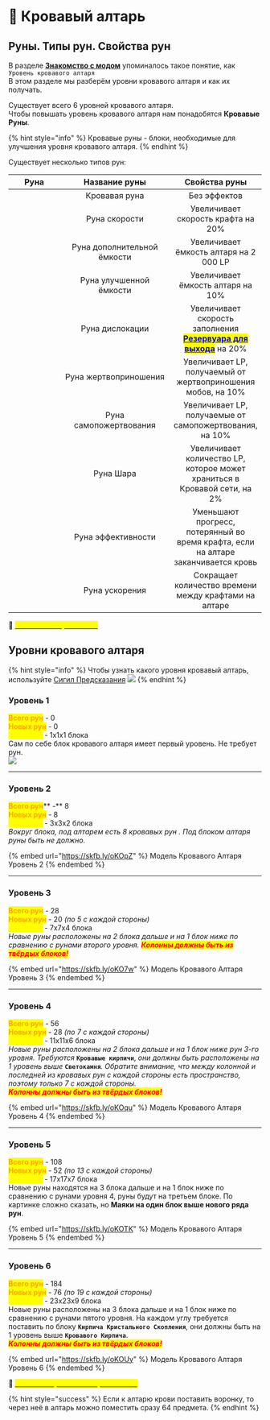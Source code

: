 # 🔹 Кровавый алтарь

## Руны. Типы рун. Свойства рун

В разделе [**Знакомство с модом**](broken-reference) упоминалось такое понятие, как \
`Уровень кровавого алтаря`\
В этом разделе мы разберём уровни кровавого алтаря и как их получать.

Существует всего 6 уровней кровавого алтаря. \
Чтобы повышать уровень кровавого алтаря нам понадобятся **Кровавые Руны**.&#x20;

{% hint style="info" %}
Кровавые руны - блоки, необходимые для улучшения уровня кровавого алтаря.
{% endhint %}

Существует несколько типов рун:

<table><thead><tr><th width="98">Руна</th><th width="212" align="center">Название руны</th><th align="center">Свойства руны</th></tr></thead><tbody><tr><td><img src="https://lh7-us.googleusercontent.com/VnjsybElflDm-WCt5Qw0qbQ8VqJ4ZqjA6ZMa3CTNFnod9D5dyiMEoIUSOtIXGh4E-SFYqfZkCN6Dk4F_GMdqKiG5v0bCWQvPcZUMClc3jVVV-57NyzujN4t9hYhZRSC_2l6U6zY16Gi0IhVGFh74Ac4" alt=""></td><td align="center">Кровавая руна</td><td align="center">Без эффектов</td></tr><tr><td><img src="https://lh7-us.googleusercontent.com/WI0Q8MgRjORZj2Pcf_G8Jhy_oHdOeO3RUBuOs7yfpqefAwZN94BXrL8T5Z7SJO6Nzl5YSIgO76uGAPs8wxKLkCxXwqnMk21htRzo_t2DIpg7OWw0-ADDHhhIVYg-gU_hSO44KTnsf6mZ6-uXuQpMZb0" alt=""></td><td align="center">Руна скорости</td><td align="center">Увеличивает скорость крафта на 20%</td></tr><tr><td><img src="https://lh7-us.googleusercontent.com/fRGyh5hXCLB9OyBgk5MAt_PyU6QOXLA1Cq1j025uEXyiqQwniWaWUEXbo0Ko0XclUliTbdgaft34KxoVIIFrBYjk-JuKNJh-N5FQeU87laC5JEF_UAqWuQZ0ANSdgVlv7L34UtRwgeL5lKQi0e2hdiM" alt=""></td><td align="center">Руна дополнительной ёмкости</td><td align="center">Увеличивает ёмкость алтаря на 2 000 LP</td></tr><tr><td><img src="https://lh7-us.googleusercontent.com/9zP7lMlHoDuom3G-CG3bUS699g0gfqOwCB_6T-iHXZj0TNGf87t01O1shYGpL_f9OaPRTb0CsIzYiY7SdoGYGzEzjrOnICpOHEfo0t5dOwI04P8nU9BTOIdYJKA0S_4LalXsS8d9eH3Hqu40qT-pJa0" alt=""></td><td align="center">Руна улучшенной ёмкости</td><td align="center">Увеличивает ёмкость алтаря на 10%</td></tr><tr><td><img src="https://lh7-us.googleusercontent.com/rozOuOTrRaERuvnrAguKKFE_yiAamvI9NgMovdu62zMrTVB2-deWvKlR0gkJ8BWT_3WhsQZWLI7cSRfYMQNC3YDPj6u2rKgfQ1UZv1pPUv0B9SwHf2UNXVudJrBzsNz2VCgaNeP_CgQWqq8toAbCfcA" alt=""></td><td align="center">Руна дислокации</td><td align="center">Увеличивает скорость заполнения<br><a data-footnote-ref href="#user-content-fn-1"><mark style="color:blue;"><strong>Резервуара для выхода</strong></mark></a> на 20%</td></tr><tr><td><img src="https://lh7-us.googleusercontent.com/gaTOzVa0ekNccvH3wJFpiGEj-qZkLkCdJhheFADZrzZzI05Fx748MyBBAyHTydCCENhqaq34kj2mRoT_AIbgQZ8a34TLaXSZVIFlIsiBoWo6e7rCkn6AQ6_WJ573vagt0v8sSFbWIj7NIE85w1T-lzQ" alt=""></td><td align="center">Руна жертвоприношения</td><td align="center">Увеличивает LP, получаемый от жертвоприношения мобов, на 10%</td></tr><tr><td><img src="https://lh7-us.googleusercontent.com/_nayEAnvEFCIcuipxyVT9G82P1HdVVT6G8EJezv0IQ4B0pMZlrc1kNtnLHsyhtmlQ0tS8WS1x7nFKejN9XVhOnpe4wEaTwPhszcFgW0gcJfvtulDVcNbk5ziSGfPCUcP6OZNB143mNeYo-fcBaQXij0" alt=""></td><td align="center">Руна самопожертвования</td><td align="center">Увеличивает LP, получаемые от самопожертвования, на 10%</td></tr><tr><td><img src="https://lh7-us.googleusercontent.com/34aVnqk2EO3TOONHUVsMg11UCqih2yRUYcMq8PjbevpGNww_gTj3hgeh6uITA-FMdQhE05nYjWnHq6VsK44O4tn7egp4D_q2cPILB6iipuquJXuHTfJr1a56oTOfhtusyi4mvlg5S8TCChVl-Z4vfSw" alt=""></td><td align="center">Руна Шара</td><td align="center">Увеличивает количество LP, которое может храниться в Кровавой сети, на 2%</td></tr><tr><td><img src="https://lh7-us.googleusercontent.com/XOoDDo9v2zc8cq_f-zY8RYeETqWH8mfMBK7SDs_R8v40Q29X82obfMAQnxMN2wTOcgHje6i4LpcSoDpahUbVlnvIdkiv65FPz8tjcFVAYc4SgsJTBZfZI8_HCHh0x_ZbG5BI1m8WCQiXlA3NnHQNWn0" alt=""></td><td align="center">Руна эффективности</td><td align="center">Уменьшают прогресс, потерянный во время крафта, если на алтаре заканчивается кровь</td></tr><tr><td><img src="https://lh7-us.googleusercontent.com/auSxUGY_tYNhsXW-t8BFHvpcRfvGR2GyqJGlnxaatvFRvAmAXo8KNoc49gLXyby9eMpHS9oIhH__opQWk1cqjKUwcZSO3auBfNxd9_kH_bE6wdErp6XQM6Z7K2LW4Y0sbU07Qz83dR6YWWo7Re4VAwE" alt=""></td><td align="center">Руна ускорения</td><td align="center">Сокращает количество времени между крафтами на алтаре</td></tr></tbody></table>

:pushpin: [<mark style="color:yellow;">**`Особенность Рун Ёмкости`**</mark>](../interesno-znat/blood-magic.md#osobennost-run-yomkosti)&#x20;

## Уровни кровавого алтаря

{% hint style="info" %}
Чтобы узнать какого уровня кровавый алтарь, используйте  [Сигил Предсказания](sigily.md) ![](https://lh7-us.googleusercontent.com/V9afUMEDxb8LUAQKKMMxs2S-oxs1zoo5jUWAIrYhZIO16arBmObWsEm\_BCYf-ZX5NY6\_KfXZQySquNmKZ4mLdowpYvgauy9GYnoSJ-rQqxnIB974l-aaRmLjjf5YKA\_ZUk9picZ-7Z0gPgK9uH-Na1s)
{% endhint %}

### Уровень 1

<mark style="color:orange;">**Всего рун**</mark> - 0\
<mark style="color:orange;">**Новых рун**</mark> - 0\
<mark style="color:yellow;">**Габариты**</mark> - 1х1х1 блока\
Сам по себе блок кровавого алтаря имеет первый уровень. Не требует рун.\
![](https://lh7-us.googleusercontent.com/h-BgMQAs4RR-Vva6n8WiDr7kOpJQmQSnw69ZLWWe4WQyLeltN4M4cidgWqyHjs1xLInhomYmbm-i4Z0BgqgkmYK-UfE00qdZRUjKr-K-6PeR5TZnyhuadE7r0JmUXzms-kx\_UMdDAbgM4HMpoTHHBm0)

***

### Уровень 2

<mark style="color:orange;">**Всего рун**</mark>** -** 8\
<mark style="color:orange;">**Новых рун**</mark> - 8\
<mark style="color:yellow;">**Габариты**</mark> - 3х3х2 блока\
_Вокруг блока, под алтарем есть 8 кровавых рун . Под блоком алтаря руны быть не должно._

{% embed url="https://skfb.ly/oKOpZ" %}
Модель Кровавого Алтаря Уровень 2
{% endembed %}

***

### Уровень 3

<mark style="color:orange;">**Всего рун**</mark> - 28\
<mark style="color:orange;">**Новых рун**</mark> - 20 _(по 5 с каждой стороны)_\
<mark style="color:yellow;">**Габариты**</mark> - 7х7х4 блока\
_Новые руны расположены на 2 блока дальше и на 1 блок ниже по сравнению с рунами второго уровня. <mark style="color:red;">**Колонны должны быть из твёрдых блоков!**</mark>_

{% embed url="https://skfb.ly/oKO7w" %}
Модель Кровавого Алтаря Уровень 3
{% endembed %}

***

### Уровень 4

<mark style="color:orange;">**Всего рун**</mark> - 56\
<mark style="color:orange;">**Новых рун**</mark> - 28 _(по 7 с каждой стороны)_\
<mark style="color:yellow;">**Габариты**</mark> - 11х11х6 блока\
_Новые руны расположены на 2 блока дальше и на 1 блок ниже рун 3-го уровня. Требуются_ **`Кровавые кирпичи`**, _они должны быть расположены на 1 уровень выше_ **`Светокамня`**_. Обратите внимание, что между колонной и последней из кровавых рун с каждой стороны есть пространство, поэтому только 7 с каждой стороны._ \
_<mark style="color:red;">**Колонны должны быть из твёрдых блоков!**</mark>_

{% embed url="https://skfb.ly/oKOqu" %}
Модель Кровавого Алтаря Уровень 4
{% endembed %}

***

### Уровень 5

<mark style="color:orange;">**Всего рун**</mark> - 108\
<mark style="color:orange;">**Новых рун**</mark> - 52 _(по 13 с каждой стороны)_\
<mark style="color:yellow;">**Габариты**</mark> - 17х17х7 блока\
Новые руны находятся на 3 блока дальше и на 1 блок ниже по сравнению с рунами уровня 4, руны будут на третьем блоке. По картинке сложно сказать, но **Маяки на один блок выше нового ряда рун**.

{% embed url="https://skfb.ly/oKOTK" %}
Модель Кровавого Алтаря Уровень 5
{% endembed %}

***

### Уровень 6

<mark style="color:orange;">**Всего рун**</mark> - 184\
<mark style="color:orange;">**Новых рун**</mark> - 76 _(по 19 с каждой стороны)_\
<mark style="color:yellow;">**Габариты**</mark> - 23х23х9 блока\
Новые руны расположены на 3 блока дальше и на 1 блок ниже по сравнению с рунами пятого уровня. На каждом углу требуется поставить по блоку **`Кирпича Кристального Скопления`**, они должны быть на 1 уровень выше **`Кровавого Кирпича`**.\
_<mark style="color:red;">**Колонны должны быть из твёрдых блоков!**</mark>_

{% embed url="https://skfb.ly/oKOUy" %}
Модель Кровавого Алтаря Уровень 6
{% endembed %}

:pushpin: [<mark style="color:yellow;">**`Как сжать Кровавый Алтарь в 1 блок`**</mark>](../interesno-znat/blood-magic.md#undefined)&#x20;

{% hint style="success" %}
Если к алтарю крови поставить воронку, то через неё в алтарь можно поместить сразу 64 предмета.
{% endhint %}

[^1]: Резервуар для выхода - отдельный буфер кровавого Алтаря, необходимый для извлечения крови из алтаря через любые жидкостные трубы / шины.\
    \
    Увеличивая скорость заполнения резервуара вы увеличиваете скорость импорта крови из алтаря.
